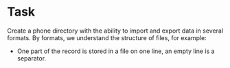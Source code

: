 # Task

Create a phone directory with the ability to import and export data in several formats.
By formats, we understand the structure of files, for example:

- One part of the record is stored in a file on one line, an empty line is a separator.
